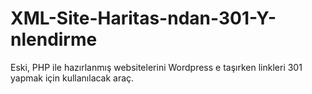 # XML-Site-Haritas-ndan-301-Y-nlendirme
Eski, PHP ile hazırlanmış websitelerini Wordpress e taşırken linkleri 301 yapmak için kullanılacak araç.
